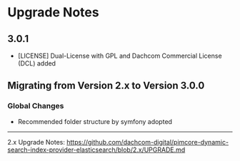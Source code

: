 # Upgrade Notes

## 3.0.1
- [LICENSE] Dual-License with GPL and Dachcom Commercial License (DCL) added

## Migrating from Version 2.x to Version 3.0.0

### Global Changes
- Recommended folder structure by symfony adopted

***

2.x Upgrade Notes: https://github.com/dachcom-digital/pimcore-dynamic-search-index-provider-elasticsearch/blob/2.x/UPGRADE.md
